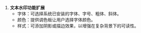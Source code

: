 1. **文本水印功能扩展**
   - 字体：可选择系统已安装的字体、字号、粗体、斜体。
   - 颜色：提供调色板让用户选择字体颜色。
   - 样式：可添加阴影或描边效果，以增强在复杂背景下的可读性。